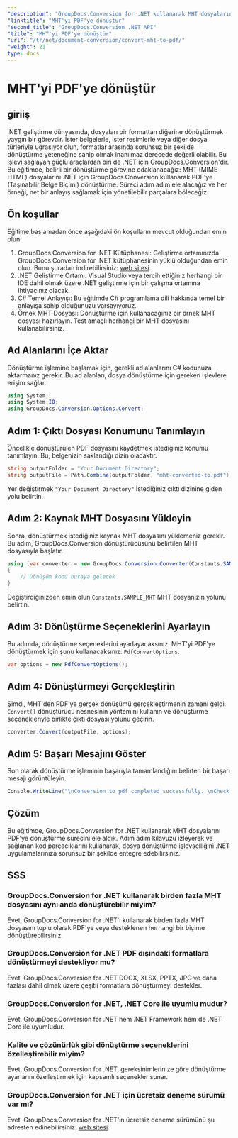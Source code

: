 ```yaml
---
"description": "GroupDocs.Conversion for .NET kullanarak MHT dosyalarını zahmetsizce PDF'ye dönüştürün. .NET uygulamalarınıza kusursuz entegrasyon için adım adım kılavuzumuzu izleyin."
"linktitle": "MHT'yi PDF'ye dönüştür"
"second_title": "GroupDocs.Conversion .NET API"
"title": "MHT'yi PDF'ye dönüştür"
"url": "/tr/net/document-conversion/convert-mht-to-pdf/"
"weight": 21
type: docs
---
```

# MHT'yi PDF'ye dönüştür

## giriiş
.NET geliştirme dünyasında, dosyaları bir formattan diğerine dönüştürmek yaygın bir görevdir. İster belgelerle, ister resimlerle veya diğer dosya türleriyle uğraşıyor olun, formatlar arasında sorunsuz bir şekilde dönüştürme yeteneğine sahip olmak inanılmaz derecede değerli olabilir. Bu işlevi sağlayan güçlü araçlardan biri de .NET için GroupDocs.Conversion'dır.
Bu eğitimde, belirli bir dönüştürme görevine odaklanacağız: MHT (MIME HTML) dosyalarını .NET için GroupDocs.Conversion kullanarak PDF'ye (Taşınabilir Belge Biçimi) dönüştürme. Süreci adım adım ele alacağız ve her örneği, net bir anlayış sağlamak için yönetilebilir parçalara böleceğiz.
## Ön koşullar
Eğitime başlamadan önce aşağıdaki ön koşulların mevcut olduğundan emin olun:
1. GroupDocs.Conversion for .NET Kütüphanesi: Geliştirme ortamınızda GroupDocs.Conversion for .NET kütüphanesinin yüklü olduğundan emin olun. Bunu şuradan indirebilirsiniz: [web sitesi](https://releases.groupdocs.com/conversion/net/).
2. .NET Geliştirme Ortamı: Visual Studio veya tercih ettiğiniz herhangi bir IDE dahil olmak üzere .NET geliştirme için bir çalışma ortamına ihtiyacınız olacak.
3. C# Temel Anlayışı: Bu eğitimde C# programlama dili hakkında temel bir anlayışa sahip olduğunuzu varsayıyoruz.
4. Örnek MHT Dosyası: Dönüştürme için kullanacağınız bir örnek MHT dosyası hazırlayın. Test amaçlı herhangi bir MHT dosyasını kullanabilirsiniz.

## Ad Alanlarını İçe Aktar
Dönüştürme işlemine başlamak için, gerekli ad alanlarını C# kodunuza aktarmanız gerekir. Bu ad alanları, dosya dönüştürme için gereken işlevlere erişim sağlar.
```csharp
using System;
using System.IO;
using GroupDocs.Conversion.Options.Convert;
```
## Adım 1: Çıktı Dosyası Konumunu Tanımlayın
Öncelikle dönüştürülen PDF dosyasını kaydetmek istediğiniz konumu tanımlayın. Bu, belgenizin saklandığı dizin olacaktır.
```csharp
string outputFolder = "Your Document Directory";
string outputFile = Path.Combine(outputFolder, "mht-converted-to.pdf");
```
Yer değiştirmek `"Your Document Directory"` İstediğiniz çıktı dizinine giden yolu belirtin.
## Adım 2: Kaynak MHT Dosyasını Yükleyin
Sonra, dönüştürmek istediğiniz kaynak MHT dosyasını yüklemeniz gerekir. Bu adım, GroupDocs.Conversion dönüştürücüsünü belirtilen MHT dosyasıyla başlatır.
```csharp
using (var converter = new GroupDocs.Conversion.Converter(Constants.SAMPLE_MHT))
{
    // Dönüşüm kodu buraya gelecek
}
```
Değiştirdiğinizden emin olun `Constants.SAMPLE_MHT` MHT dosyanızın yolunu belirtin.
## Adım 3: Dönüştürme Seçeneklerini Ayarlayın
Bu adımda, dönüştürme seçeneklerini ayarlayacaksınız. MHT'yi PDF'ye dönüştürmek için şunu kullanacaksınız: `PdfConvertOptions`.
```csharp
var options = new PdfConvertOptions();
```
## Adım 4: Dönüştürmeyi Gerçekleştirin
Şimdi, MHT'den PDF'ye gerçek dönüşümü gerçekleştirmenin zamanı geldi. `Convert()` dönüştürücü nesnesinin yöntemini kullanın ve dönüştürme seçenekleriyle birlikte çıktı dosyası yolunu geçirin.
```csharp
converter.Convert(outputFile, options);
```
## Adım 5: Başarı Mesajını Göster
Son olarak dönüştürme işleminin başarıyla tamamlandığını belirten bir başarı mesajı görüntüleyin.
```csharp
Console.WriteLine("\nConversion to pdf completed successfully. \nCheck output in {0}", outputFolder);
```

## Çözüm
Bu eğitimde, GroupDocs.Conversion for .NET kullanarak MHT dosyalarını PDF'ye dönüştürme sürecini ele aldık. Adım adım kılavuzu izleyerek ve sağlanan kod parçacıklarını kullanarak, dosya dönüştürme işlevselliğini .NET uygulamalarınıza sorunsuz bir şekilde entegre edebilirsiniz.
## SSS
### GroupDocs.Conversion for .NET kullanarak birden fazla MHT dosyasını aynı anda dönüştürebilir miyim?
Evet, GroupDocs.Conversion for .NET'i kullanarak birden fazla MHT dosyasını toplu olarak PDF'ye veya desteklenen herhangi bir biçime dönüştürebilirsiniz.
### GroupDocs.Conversion for .NET PDF dışındaki formatlara dönüştürmeyi destekliyor mu?
Evet, GroupDocs.Conversion for .NET DOCX, XLSX, PPTX, JPG ve daha fazlası dahil olmak üzere çeşitli formatlara dönüştürmeyi destekler.
### GroupDocs.Conversion for .NET, .NET Core ile uyumlu mudur?
Evet, GroupDocs.Conversion for .NET hem .NET Framework hem de .NET Core ile uyumludur.
### Kalite ve çözünürlük gibi dönüştürme seçeneklerini özelleştirebilir miyim?
Evet, GroupDocs.Conversion for .NET, gereksinimlerinize göre dönüştürme ayarlarını özelleştirmek için kapsamlı seçenekler sunar.
### GroupDocs.Conversion for .NET için ücretsiz deneme sürümü var mı?
Evet, GroupDocs.Conversion for .NET'in ücretsiz deneme sürümünü şu adresten edinebilirsiniz: [web sitesi](https://releases.groupdocs.com/).